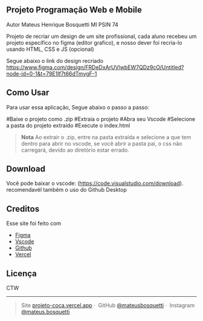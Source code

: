 ## Projeto Programação Web e Mobile ##

Autor Mateus Henrique Bosquetti
MI PSIN 74

Projeto de recriar um design de um site profissional, cada aluno recebeu um projeto específico no figma (editor grafico), e nosso dever foi recria-lo usando HTML, CSS e JS (opcional)

Segue abaixo o link do design recriado
https://www.figma.com/design/FRDeDxArUVlwbEW7QDz9cO/Untitled?node-id=0-1&t=79E1If7t66dTmvgF-1


## Como Usar 
Para usar essa aplicação, Segue abaixo o passo a passo:

#Baixe o projeto como .zip
#Extraia o projeto
#Abra seu Vscode
#Selecione a pasta do projeto extraído
#Execute o index.html

> **Nota**
> Ao extrair o .zip, entre na pasta extraída e selecione a que tem dentro para abrir no vscode, se você abrir a pasta pai, o css não carregará, devido ao diretório estar errado.

## Download
Você pode baixar o vscode: (https://code.visualstudio.com/download). recomendavél também o uso do Github Desktop

## Creditos
Esse site foi feito com

- [Figma](https://www.figma.com/login)
- [Vscode](https://code.visualstudio.com/)
- [Github](https://github.com/)
- [Vercel](https://vercel.com/)

## Licença
CTW

---

> Site [projeto-coca.vercel.app](https://projeto-coca.vercel.app/)&nbsp;&middot;&nbsp;
> GitHub [@mateusbosquetti](https://github.com/mateusbosquetti)&nbsp;&middot;&nbsp;
> Instagram [@mateus.bosquetti](https://www.instagram.com/mateus.bosquetti/)
